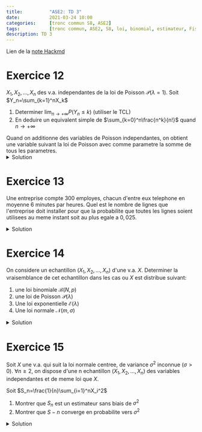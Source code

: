 ```yaml
---
title:          "ASE2: TD 3"
date:           2021-03-24 10:00
categories:     [tronc commun S8, ASE2]
tags:           [tronc commun, ASE2, S8, loi, binomial, estimateur, Fisher, FDCR, maximum de vraisemblance]
description: TD 3
---
```

Lien de la [note Hackmd](https://hackmd.io/@lemasymasa/SJytzuuV_)

# Exercice 12
$X_1,X_2,...,X_n$ des v.a. independantes de la loi de Poisson $\mathcal P(\lambda=1)$.
Soit $Y_n=\sum_{k=1}^nX_k$
1. Determiner $\lim_{n\to+\infty}P(Y_n\le k)$ (utiliser le TCL)
2. En deduire un equivalent simple de $\sum_{k=0}^n\frac{n^k}{n!}$ quand $n\to+\infty$

<div class="alert alert-warning" role="alert" markdown="1">
Quand on additionne des variables de Poisson independantes, on obtient une variable suivant la loi de Poisson avec comme parametre la somme de tous les parametres.
</div>

<details markdown="1">
<summary>Solution</summary>

1.

$X_1,X_2,...,X_n$ sont des v.a independantes et de meme loi, alors d'apres le TCL: $\frac{X_1+X_2+...+X_n-n}{\sqrt n}\to_{n\to+\infty}^{\mathcal L}\mathcal N(0,1)$

$$
\begin{cases}
Y_n=\sum_{i=1}^nX_i, E(Y_n)= \sum_{i=1}^nE(X_i)=\sum_{i=1}^n1=n\\
V(Y_n)=\sum_{i=1}^nV(X_i)=n\Rightarrow \sigma=\sqrt n
\end{cases}\\
\frac{Y_n-n}{\sqrt n}\to_{n\to+\infty}^L\mathcal N(0,1)\\
P(Y_n\le n)=P(\frac{Y_n-n}{\sqrt n}\le 0)=F_n(0)
$$

ou $F_n$ est la fonction de repartition de $\frac{Y_n-n}{\sqrt n}$
or $\frac{Y_n-n}{\sqrt n}\to_{n\to+\infty}^L\mathcal N(0,1)$

$$
\begin{aligned}
&\Rightarrow \lim_{n\to+\infty}P(Y_n\le n)=\lim_{n\to+\infty}F_n(0)=\Phi(0) \text{ f.d.r de } \mathcal N(0,1)\\
&\Rightarrow \lim_{n\to+\infty}P(Y_n\le n)=\frac{1}{2}
\end{aligned}
$$

2.

La somme de v.a independantes de la loi de Poisson $\mathcal P(1)$ suit une loi de Poisson $\mathcal P(n)$

$$
Y_n = \sum_{k=1}^nX_k\to\mathcal P(n)\\
P(Y_n\le n)=\sum_{k=0}^ne^{-n}\frac{n^k}{k!}=e^{-n}\sum_{k=0}^n\frac{n^k}{k!}
$$

D'apres la 1. $\lim_{n\to+\infty}e^{-n}\sum_{k=0}^n\frac{n^k}{k!}=\frac{1}{2}$

<div class="alert alert-success" role="alert" markdown="1">
Donc 

$$
\sum_{k=0}^n\frac{n^k}{k!}\sim\frac{1}{2}e^n
$$

avec $n$ grand

</div>

</details>

# Exercice 13
Une entreprise compte 300 employes, chacun d'entre eux telephone en moyenne 6 minutes par heures. Quel est le nombre de lignes que l'entreprise doit installer pour que la probabilite que toutes les lignes soient utilisees au meme instant soit au plus egale a $0,025$.

<details markdown="1">
<summary>Solution</summary>

Il faut definir 2 variables
1. $N$: nombre de lignes installees
2. $X$: nombre d'employes telephonant a un instant $t$

Il faut d'abord determiner la loi de $X$. La chance d'avoir un employe telephonant a un instant $t$, on convertit les minutes en heure: $\frac{6}{60} = \frac{1}{10}$. $X$ suit donc une loi $\mathcal B(300,\frac{1}{10})$

On cherche $N$ la probabilite $P(X\ge N)\le 0,025$

$$
\mathcal B(300,\frac{1}{10})\simeq N(30,\sqrt{27}) \text{ selon le theoreme de Moivre-Laplace}\\
U=\frac{X-30}{\sqrt{27}}\simeq\mathcal N(0,1)\\
\begin{aligned}
P(X\ge N)\le0,025&\Rightarrow P(U\ge\frac{N-30}{3\sqrt{3}})\le 0,025\\
&\Rightarrow1-\Phi(\frac{N-30+0,5}{3\sqrt 3})\le0,025\\
&\Rightarrow\Phi(\frac{N-30+0,5}{3\sqrt 3})\ge0,975=\Phi(1,96)
\end{aligned}
$$

ou $\Phi$ est la fonction de repartition de la loi $\mathcal N(0,1)$.

$$
\begin{aligned}
&\Leftrightarrow \frac{N-30+0,5}{3\sqrt 3} \ge 1,96\\
&\Leftrightarrow N\ge 3\sqrt 3\times1,96+29,5\\
&\Leftrightarrow N\gt 40
\end{aligned}
$$

<div class="alert alert-success" role="alert" markdown="1">
Il faut installer au moins 40 lignes.
</div>

</details>


# Exercice 14

On considere un echantillon $(X_1, X_2,...,X_n)$ d'une v.a. $X$.
Determiner la vraisemblance de cet echantillon dans les cas ou $X$ est distribue suivant:
1. une loi binomiale $\mathcal B(N,p)$
2. une loi de Poisson $\mathcal P(\lambda)$
3. Une loi exponentielle $\mathcal E(\lambda)$
4. Une loi normale $\mathcal N(m,\sigma)$

<details markdown="1">
<summary>Solution</summary>

$(X_1,X_2,...,X_n)$ un echantillon de $X$.

1.

$X\sim\mathcal B(N,p)$ ($\theta=p$ parametre).

$$
\begin{aligned}
L(x_1,x_2,...,x_n,p)&=\Pi_{i=1}^nP(X_i=x_i)\\
&=\Pi_{i=1}^n\binom{N}{x_i}p^{x_i}(1-p)^{N-x_i}\\
&= \Pi_{i=1}\frac{N!}{x_i!(N-x_i)!}p^{x_i}(1-p)^{N-x_i}
\end{aligned}
$$

<div class="alert alert-success" role="alert" markdown="1">

$$
L(x_1,x_2,...,x_n,p)=\frac{(N!)^n}{\Pi_{i=1}^nx_i!(N-x_i)!}p^{\sum_{i=1}^nx_i}(1-p)^{nN-\sum_{i=1}^nx_i}
$$

</div>

2.

$X\sim\mathcal P(\lambda)$ ($\theta=\lambda$ parametre)

$$
\begin{aligned}
L(x_1,x_2,...,x_n,\lambda)&=\Pi_{i=1}^nP(X_i=x_i)\\
&= \Pi_{i=1}^ne^{-\lambda}\frac{\lambda^{x_i}}{x_i!}=e^{-n\lambda}\frac{\lambda^{\sum_{i=1}^nx_i}}{\Pi_{i=1}^nx_i!}
\end{aligned}
$$

<div class="alert alert-success" role="alert" markdown="1">

$$
L(x_1,x_2,...,x_n,\lambda)=\frac{e^{-n\lambda}\lambda^{\sum_{i=1}^nx_i}}{\Pi_{i=1}^nx_i!}
$$

</div>

3.

$X\sim\mathcal E(\lambda)$ (exponentielle) (variable continue), $\theta=\lambda$ (parametre)

$$
L(x_1,x_2,...,x_n,\lambda)=\Pi_{i=1}^nf(x_i)=\Pi_{i=1}^n\lambda e^{-\lambda x_i}
$$

<div class="alert alert-success" role="alert" markdown="1">

$$
L(x_1,x_2,...,x_n,\lambda)=\lambda^ne^{-\lambda x_i}
$$

</div>

4.

$X\sim\mathcal N(m,\sigma)$ (variable continue), parametres $m$ et $\sigma$

$$
L(x_1,x_2,...,x_n,m,\sigma)=\Pi_{i=1}^nf(x-i)\\
\text{or } f(x)=\frac{1}{\sigma\sqrt{2\pi}}e^{-\frac{1}{2}(\frac{X-m}{\sigma})^2} \text{ (densite)}\\
L(x_1,x_2,...,x_n,m,\sigma)=\Pi_{i=1}^n\frac{1}{\sigma\sqrt{2\pi}}e^{-\frac{1}{2}(\frac{X-m}{\sigma})^2}
$$

<div class="alert alert-success" role="alert" markdown="1">

$$
L(x_1,x_2,...,x_n,m,\sigma) = \frac{1}{(\sigma\sqrt{2\pi})^n}e^{-\frac{1}{2\sigma^2}\sum_{i=1}^n(X_i-m)^2}
$$

</div>

</details>

# Exercice 15

Soit $X$ une v.a. qui suit la loi normale centree, de variance $\sigma^2$ inconnue ($\sigma\gt0$). $\forall n\ge 2$, on dispose d'une n echantillon $(X_1,X_2,...,X_n)$ des variables independantes et de meme loi que $X$.

Soit $S_n=\frac{1}{n}\sum_{i=1}^nX_i^2$

1. Montrer que $S_n$ est un estimateur sans biais de $\sigma^2$
2. Montrer que $S-n$ converge en probabilite vers $\sigma^2$

<details markdown="1">
<summary>Solution</summary>

X v.a. normale centree $X\to\mathcal N(0,\sigma)$, $\sigma$ inconnu.

$(X_1,...,X_n)$ echantillon de $X$.

$$
S_n=\frac{1}{n}\sum_{i=1}^nX_i^2
$$

1.

$\forall i$, $X_i$ suit la loi $\mathcal N(0,\sigma)$: $V(X_i)=E(X_i^2)$ donc 

$$
\begin{aligned}
E(S_n)&=\frac{1}{n}\sum_{i=1}^nE(X_i^2)=\frac{1}{n}\sum_{i=1}^nV(X_i)\\
&=\frac{1}{n}\sum_{i=1}^n\sigma^2=\frac{n\sigma^2}{n}\\
&=\sigma^2 \text{ (sans biais)}
\end{aligned}
$$

2.

*Convergence de $Sn$?*

$$
\begin{aligned}
V(S_n) &= \frac{1}{n^2}\sum_{i=1}^nV(X-i^2)=\frac{n}{n^2}V(X^2)\\
&= \frac{V(X^2)}{n}=\frac{c}{n} \quad (C=V(X^2))\\
&\Rightarrow V(S_n)\to_{n\to+\infty}0
\end{aligned}
$$

D'apres l'inegalite de Tchebychev:

$$
\begin{aligned}
\forall \varepsilon, &P(\vert S_n-E(S_n)\vert\ge \varepsilon)\le\frac{V(S_n)}{\varepsilon^2}\\
\Rightarrow &P(\vert S_n-E(S_n)\vert \ge\varepsilon)\le\frac{c}{n\varepsilon^2}\to_{n\to+\infty}0
\end{aligned}
$$

<div class="alert alert-success" role="alert" markdown="1">
Donc:

$$
S_n\to_{n\to+\infty}^P\sigma^2
$$

</div>

</details>
